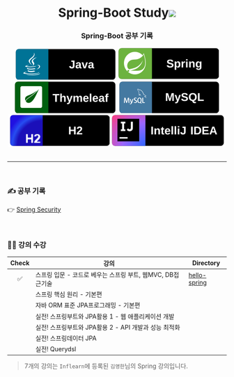 <div align="center">
  <h1>Spring-Boot Study<img src="https://media.giphy.com/media/cn2LKatpvy89MTVR3e/source.gif" height="50"></h1>
  <h3>Spring-Boot 공부 기록</h3>
  
  <img src="https://github.com/Kim-SuBin/Kim-SuBin/blob/master/svg/dev/languages/java.svg" alt="java" />
  <img src="https://github.com/Kim-SuBin/Kim-SuBin/blob/master/svg/dev/framework/spring.svg" alt="spring" />
  <img src="https://github.com/Kim-SuBin/Kim-SuBin/blob/master/svg/dev/library/thymeleaf.svg" alt="thymeleaf" />
  <img src="https://github.com/Kim-SuBin/Kim-SuBin/blob/master/svg/dev/system/mysql.svg" alt="mysql">
  <img src="https://github.com/Kim-SuBin/Kim-SuBin/blob/master/svg/dev/system/h2.svg" alt="h2" />
  <img src="https://github.com/Kim-SuBin/Kim-SuBin/blob/master/svg/dev/tool/intellijidea.svg" alt="intelliJ" />
  
</div>


<br />

---

<br />

### ✍ 공부 기록
👉 [Spring Security](https://github.com/Kim-SuBin/springboot-study/tree/master/security-test)

<br />

### 👩‍💻 강의 수강
|Check|강의|Directory|
|:---:|---|---|
|✅|스프링 입문 - 코드로 베우는 스프링 부트, 웹MVC, DB접근기술|[hello-spring](https://github.com/Kim-SuBin/springboot-study/tree/master/hello-spring)|
||스프링 핵심 원리 - 기본편||
||자바 ORM 표준 JPA프로그래밍 - 기본편||
||실전! 스프링부트와 JPA활용 1 - 웹 애플리케이션 개발||
||실전! 스프링부트와 JPA활용 2 - API 개발과 성능 최적화||
||실전! 스프링데이터 JPA||
||실전! Querydsl||

> 7개의 강의는 `Inflearn`에 등록된 `김영한`님의 Spring 강의입니다.

